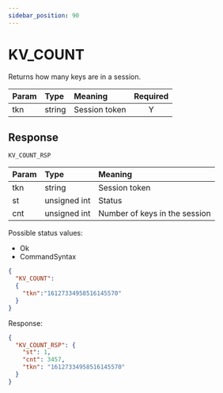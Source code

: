 ```yaml
---
sidebar_position: 90
---
```


# KV_COUNT
Returns how many keys are in a session.


|Param|Type|Meaning|Required|
|:---|:---|:---|:---:|
|tkn|string|Session token|Y|


## Response

`KV_COUNT_RSP`


|Param|Type|Meaning|
|:---|:---|:---|
|tkn|string|Session token|
|st|unsigned int|Status|
|cnt|unsigned int|Number of keys in the session|


Possible status values:

- Ok
- CommandSyntax


```json
{
  "KV_COUNT":
  {
    "tkn":"16127334958516145570"
  }
}
```

Response:

```json title="Cleared session which contained two keys"
{
  "KV_COUNT_RSP": {
    "st": 1,
    "cnt": 3457,
    "tkn": "16127334958516145570"
  }
}
```
